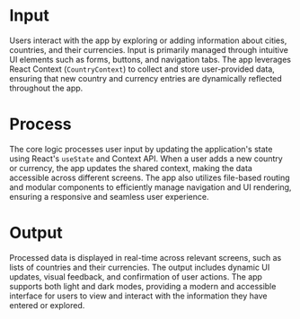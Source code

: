 # Input
Users interact with the app by exploring or adding information about cities, countries, and their currencies. Input is primarily managed through intuitive UI elements such as forms, buttons, and navigation tabs. The app leverages React Context (`CountryContext`) to collect and store user-provided data, ensuring that new country and currency entries are dynamically reflected throughout the app.

# Process
The core logic processes user input by updating the application's state using React's `useState` and Context API. When a user adds a new country or currency, the app updates the shared context, making the data accessible across different screens. The app also utilizes file-based routing and modular components to efficiently manage navigation and UI rendering, ensuring a responsive and seamless user experience.

# Output
Processed data is displayed in real-time across relevant screens, such as lists of countries and their currencies. The output includes dynamic UI updates, visual feedback, and confirmation of user actions. The app supports both light and dark modes, providing a modern and accessible interface for users to view and interact with the information they have entered or explored. 